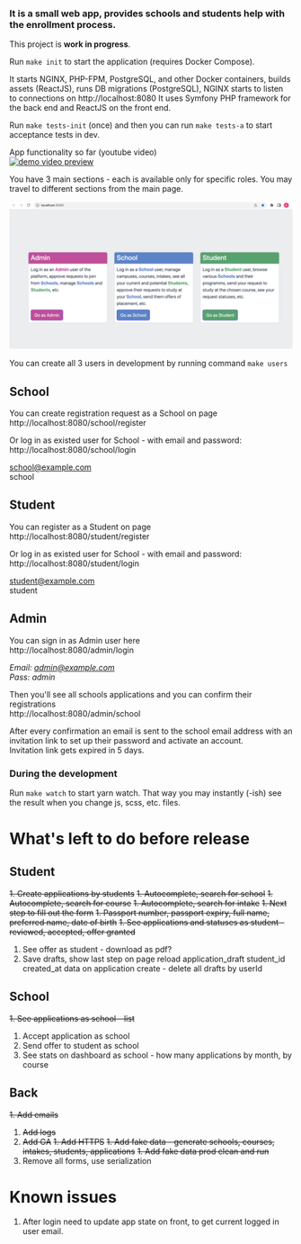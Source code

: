 ### It is a small web app, provides schools and students help with the enrollment process.<br>

This project is **work in progress**.<br>

Run `make init` to start the application (requires Docker Compose).

It starts NGINX, PHP-FPM, PostgreSQL, and other Docker containers, builds assets (ReactJS), runs DB migrations (PostgreSQL), NGINX starts to listen to connections on http://localhost:8080
It uses Symfony PHP framework for the back end and ReactJS on the front end.


Run `make tests-init` (once) and then you can run `make tests-a` to start acceptance tests in dev.


App functionality so far (youtube video)<br>
[![demo video preview](https://img.youtube.com/vi/6UBpKkrgT_4/0.jpg)](https://youtu.be/6UBpKkrgT_4)

You have 3 main sections - each is available only for specific roles.
You may travel to different sections from the main page.

![img.png](docs/main-page.png)

You can create all 3 users in development by running command `make users`<br>

## School
You can create registration request as a School on page<br>
http://localhost:8080/school/register

Or log in as existed user for School - with email and password:
http://localhost:8080/school/login

school@example.com<br>
school

## Student
You can register as a Student on page<br>
http://localhost:8080/student/register

Or log in as existed user for School - with email and password:
http://localhost:8080/student/login

student@example.com<br>
student

## Admin
You can sign in as Admin user here<br>
http://localhost:8080/admin/login

_Email: admin@example.com<br>
Pass: admin_

Then you'll see all schools applications and you can confirm their registrations<br>
http://localhost:8080/admin/school

After every confirmation an email is sent to the school email address with an invitation link to set up their password and activate an account.<br>
Invitation link gets expired in 5 days.


### During the development

Run `make watch` to start yarn watch. That way you may instantly (-ish) see the result when you change js, scss, etc. files. 

# What's left to do before release

## Student

~~1. Create applications by students~~
   ~~1. Autocomplete, search for school~~
   ~~1. Autocomplete, search for course~~
   ~~1. Autocomplete, search for intake~~
   ~~1. Next step to fill out the form~~
   ~~1. Passport number, passport expiry, full name, preferred name, date of birth~~
~~1. See applications and statuses as student - reviewed, accepted, offer granted~~
1. See offer as student - download as pdf?
1. Save drafts, show last step on page reload
application_draft
   student_id
   created_at
   data
on application create - delete all drafts by userId

## School

~~1. See applications as school - list~~
1. Accept application as school
1. Send offer to student as school
1. See stats on dashboard as school - how many applications by month, by course

## Back

~~1. Add emails~~
1. ~~Add logs~~
1. ~~Add GA~~
~~1. Add HTTPS~~
~~1. Add fake data - generate schools, courses, intakes, students, applications~~
~~1. Add fake data prod clean and run~~
1. Remove all forms, use serialization

# Known issues
1. After login need to update app state on front, to get current logged in user email.
